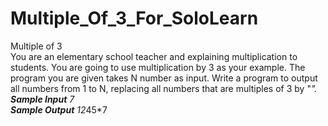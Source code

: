 # Multiple_Of_3_For_SoloLearn
Multiple of 3   
You are an elementary school teacher and explaining multiplication to students. You are going to use multiplication by 3 as your example. The program you are given takes N number as input. Write a program to output all numbers from 1 to N, replacing all numbers that are multiples of 3 by "*".  
**Sample Input** 
7  
**Sample Output** 
12*45*7
